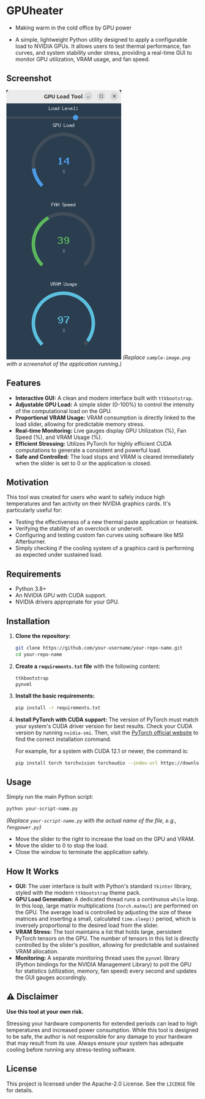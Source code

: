 # GPUheater
- Making warm in the cold office by GPU power


- A simple, lightweight Python utility designed to apply a configurable load to NVIDIA GPUs. It allows users to test thermal performance, fan curves, and system stability under stress, providing a real-time GUI to monitor GPU utilization, VRAM usage, and fan speed.

## Screenshot

![GPU Load Tool Screenshot](./sample-image.png)
*(Replace `sample-image.png` with a screenshot of the application running.)*

## Features

-   **Interactive GUI:** A clean and modern interface built with `ttkbootstrap`.
-   **Adjustable GPU Load:** A simple slider (0-100%) to control the intensity of the computational load on the GPU.
-   **Proportional VRAM Usage:** VRAM consumption is directly linked to the load slider, allowing for predictable memory stress.
-   **Real-time Monitoring:** Live gauges display GPU Utilization (%), Fan Speed (%), and VRAM Usage (%).
-   **Efficient Stressing:** Utilizes PyTorch for highly efficient CUDA computations to generate a consistent and powerful load.
-   **Safe and Controlled:** The load stops and VRAM is cleared immediately when the slider is set to 0 or the application is closed.

## Motivation

This tool was created for users who want to safely induce high temperatures and fan activity on their NVIDIA graphics cards. It's particularly useful for:

-   Testing the effectiveness of a new thermal paste application or heatsink.
-   Verifying the stability of an overclock or undervolt.
-   Configuring and testing custom fan curves using software like MSI Afterburner.
-   Simply checking if the cooling system of a graphics card is performing as expected under sustained load.

## Requirements

-   Python 3.8+
-   An NVIDIA GPU with CUDA support.
-   NVIDIA drivers appropriate for your GPU.

## Installation

1.  **Clone the repository:**
    ```bash
    git clone https://github.com/your-username/your-repo-name.git
    cd your-repo-name
    ```

2.  **Create a `requirements.txt` file** with the following content:
    ```
    ttkbootstrap
    pynvml
    ```

3.  **Install the basic requirements:**
    ```bash
    pip install -r requirements.txt
    ```

4.  **Install PyTorch with CUDA support:**
    The version of PyTorch must match your system's CUDA driver version for best results. Check your CUDA version by running `nvidia-smi`. Then, visit the [PyTorch official website](https://pytorch.org/get-started/locally/) to find the correct installation command.

    For example, for a system with CUDA 12.1 or newer, the command is:
    ```bash
    pip install torch torchvision torchaudio --index-url https://download.pytorch.org/whl/cu121
    ```

## Usage

Simply run the main Python script:

```bash
python your-script-name.py
```
*(Replace `your-script-name.py` with the actual name of the file, e.g., `fengpower.py`)*

-   Move the slider to the right to increase the load on the GPU and VRAM.
-   Move the slider to 0 to stop the load.
-   Close the window to terminate the application safely.

## How It Works

-   **GUI:** The user interface is built with Python's standard `tkinter` library, styled with the modern `ttkbootstrap` theme pack.
-   **GPU Load Generation:** A dedicated thread runs a continuous `while` loop. In this loop, large matrix multiplications (`torch.matmul`) are performed on the GPU. The average load is controlled by adjusting the size of these matrices and inserting a small, calculated `time.sleep()` period, which is inversely proportional to the desired load from the slider.
-   **VRAM Stress:** The tool maintains a list that holds large, persistent PyTorch tensors on the GPU. The number of tensors in this list is directly controlled by the slider's position, allowing for predictable and sustained VRAM allocation.
-   **Monitoring:** A separate monitoring thread uses the `pynvml` library (Python bindings for the NVIDIA Management Library) to poll the GPU for statistics (utilization, memory, fan speed) every second and updates the GUI gauges accordingly.

## ⚠️ Disclaimer

**Use this tool at your own risk.**

Stressing your hardware components for extended periods can lead to high temperatures and increased power consumption. While this tool is designed to be safe, the author is not responsible for any damage to your hardware that may result from its use. Always ensure your system has adequate cooling before running any stress-testing software.

## License

This project is licensed under the Apache-2.0 License. See the `LICENSE` file for details.
